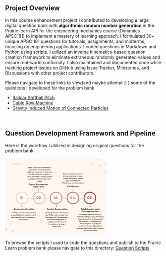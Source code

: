 ## Project Overview
In this course enhancement project I contributed to developing a large digital question bank with **algorithmic random number generation** in the Prairie learn API for the engineering mechanics course (Dynamics - APSC181) to implement a mastery of learning approach. I formulated 30+ unique APSC 181 questions for tutorials, assignments, and midterms, focusing on engineering applications. I coded questions in Markdown and Python using scripts. I utilized an inverse kinematics-based question creation framework to eliminate extraneous randomly generated values and ensure real-world conformity. I also maintained and documented code while tracking project issues on GitHub using Issue Tracker, Milestones, and Discussions with other project contributors.

Please navigate to these links to view(and maybe attempt :) ) some of the questions I developed for the problem bank.
- [Railcar Softball Pitch](https://ca.prairielearn.com/pl/course_instance/2405/instance_question/90437987/)
- [Cable Row Machine](https://ca.prairielearn.com/pl/course_instance/2405/instance_question/90437995/)
- [Gravity Induced Motion of Connected Particles](https://ca.prairielearn.com/pl/course_instance/2405/instance_question/90438003/)

<br>

## Question Development Framework and Pipeline
Here is the workflow I utilized in designing original questions for the problem bank.
<br>
<br>
<img src="https://github.com/abdammar09/Project-Portfolio/blob/main/Engineering%20Mechanics%20Problem%20Bank/Neutral%20Flowchart%20Template%20(1).png" alt="drawing" width="65%"/>

To browse the scripts I used to code the questions and publish to the Prairie Learn problem bank please navigate to this directory: [Question Scripts](https://github.com/abdammar09/Project-Portfolio/tree/main/Engineering%20Mechanics%20Problem%20Bank/Question%20Scripts)
